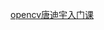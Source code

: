 [opencv唐迪宇入门课](https://www.bilibili.com/video/BV1PV411774y/?p=23&spm_id_from=pageDriver&vd_source=ce2c265fe654b727a504cf64875b6105)
